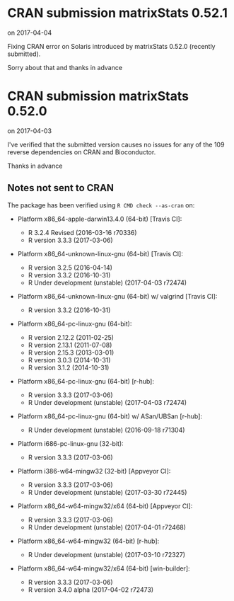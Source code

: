 # CRAN submission matrixStats 0.52.1

on 2017-04-04

Fixing CRAN error on Solaris introduced by matrixStats 0.52.0 (recently submitted).

Sorry about that and thanks in advance


# CRAN submission matrixStats 0.52.0

on 2017-04-03

I've verified that the submitted version causes no issues for
any of the 109 reverse dependencies on CRAN and Bioconductor.

Thanks in advance


## Notes not sent to CRAN

The package has been verified using `R CMD check --as-cran` on:

* Platform x86_64-apple-darwin13.4.0 (64-bit) [Travis CI]:
  - R 3.2.4 Revised (2016-03-16 r70336)
  - R version 3.3.3 (2017-03-06)
  
* Platform x86_64-unknown-linux-gnu (64-bit) [Travis CI]:
  - R version 3.2.5 (2016-04-14)
  - R version 3.3.2 (2016-10-31)
  - R Under development (unstable) (2017-04-03 r72474)

* Platform x86_64-unknown-linux-gnu (64-bit) w/ valgrind [Travis CI]:
  - R version 3.3.2 (2016-10-31)

* Platform x86_64-pc-linux-gnu (64-bit):
  - R version 2.12.2 (2011-02-25)
  - R version 2.13.1 (2011-07-08)
  - R version 2.15.3 (2013-03-01)
  - R version 3.0.3 (2014-10-31)
  - R version 3.1.2 (2014-10-31)

* Platform x86_64-pc-linux-gnu (64-bit) [r-hub]:
  - R version 3.3.3 (2017-03-06)
  - R Under development (unstable) (2017-04-03 r72474)

* Platform x86_64-pc-linux-gnu (64-bit) w/ ASan/UBSan [r-hub]:
  - R Under development (unstable) (2016-09-18 r71304)

* Platform i686-pc-linux-gnu (32-bit):
  - R version 3.3.3 (2017-03-06)

* Platform i386-w64-mingw32 (32-bit) [Appveyor CI]:
  - R version 3.3.3 (2017-03-06)
  - R Under development (unstable) (2017-03-30 r72445)

* Platform x86_64-w64-mingw32/x64 (64-bit) [Appveyor CI]:
  - R version 3.3.3 (2017-03-06)
  - R Under development (unstable) (2017-04-01 r72468)

* Platform x86_64-w64-mingw32 (64-bit) [r-hub]:
  - R Under development (unstable) (2017-03-10 r72327)

* Platform x86_64-w64-mingw32/x64 (64-bit) [win-builder]:
  - R version 3.3.3 (2017-03-06)
  - R version 3.4.0 alpha (2017-04-02 r72473)
